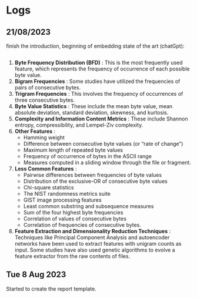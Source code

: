 # Logs

## 21/08/2023

finish the introduction, beginning of embedding state of the art (chatGpt):

```shell

```

1. **Byte Frequency Distribution (BFD)** : This is the most frequently used feature, which represents the frequency of occurrence of each possible byte value.
2. **Bigram Frequencies** : Some studies have utilized the frequencies of pairs of consecutive bytes.
3. **Trigram Frequencies** : This involves the frequency of occurrences of three consecutive bytes.
4. **Byte Value Statistics** : These include the mean byte value, mean absolute deviation, standard deviation, skewness, and kurtosis.
5. **Complexity and Information Content Metrics** : These include Shannon entropy, compressibility, and Lempel-Ziv complexity.
6. **Other Features** :
   * Hamming weight
   * Difference between consecutive byte values (or “rate of change”)
   * Maximum length of repeated byte values
   * Frequency of occurrence of bytes in the ASCII range
   * Measures computed in a sliding window through the file or fragment.
7. **Less Common Features** :
   * Pairwise differences between frequencies of byte values
   * Distribution of the exclusive-OR of consecutive byte values
   * Chi-square statistics
   * The NIST randomness metrics suite
   * GIST image processing features
   * Least common substring and subsequence measures
   * Sum of the four highest byte frequencies
   * Correlation of values of consecutive bytes
   * Correlation of frequencies of consecutive bytes.
8. **Feature Extraction and Dimensionality Reduction Techniques** : Techniques like Principal Component Analysis and autoencoder networks have been used to extract features with unigram counts as input. Some studies have also used genetic algorithms to evolve a feature extractor from the raw contents of files.

## Tue 8 Aug 2023

Started to create the report template.

